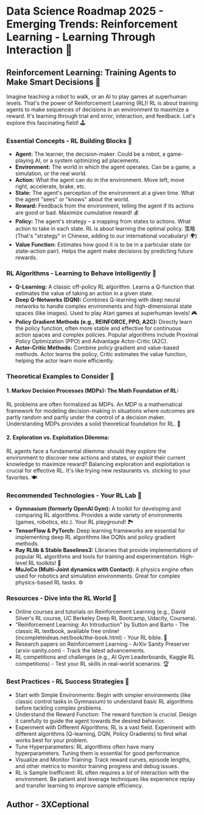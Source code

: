# Data Science Roadmap 2025 - Emerging Trends: Reinforcement Learning - Learning Through Interaction 🤖

## Reinforcement Learning: Training Agents to Make Smart Decisions 🧠

Imagine teaching a robot to walk, or an AI to play games at superhuman levels. That's the power of Reinforcement Learning (RL)! RL is about training agents to make sequences of decisions in an environment to maximize a reward. It's learning through trial and error, interaction, and feedback. Let's explore this fascinating field! 🕹️

### Essential Concepts - RL Building Blocks 🧱

*   **Agent:** The learner, the decision-maker. Could be a robot, a game-playing AI, or a system optimizing ad placements.
*   **Environment:** The world in which the agent operates. Can be a game, a simulation, or the real world.
*   **Action:** What the agent can do in the environment. Move left, move right, accelerate, brake, etc.
*   **State:** The agent's perception of the environment at a given time. What the agent "sees" or "knows" about the world.
*   **Reward:** Feedback from the environment, telling the agent if its actions are good or bad. Maximize cumulative reward! 💰
*   **Policy:** The agent's strategy – a mapping from states to actions. What action to take in each state. RL is about learning the optimal policy. 策略 (That's "strategy" in Chinese, adding to our international vocabulary! 🌍)
*   **Value Function:**  Estimates how good it is to be in a particular state (or state-action pair). Helps the agent make decisions by predicting future rewards.

### RL Algorithms - Learning to Behave Intelligently 🤖

*   **Q-Learning:**  A classic off-policy RL algorithm. Learns a Q-function that estimates the value of taking an action in a given state.
*   **Deep Q-Networks (DQN):** Combines Q-learning with deep neural networks to handle complex environments and high-dimensional state spaces (like images). Used to play Atari games at superhuman levels! 🎮
*   **Policy Gradient Methods (e.g., REINFORCE, PPO, A2C):** Directly learn the policy function, often more stable and effective for continuous action spaces and complex policies. Popular algorithms include Proximal Policy Optimization (PPO) and Advantage Actor-Critic (A2C).
*   **Actor-Critic Methods:** Combine policy gradient and value-based methods. Actor learns the policy, Critic estimates the value function, helping the actor learn more efficiently.

### Theoretical Examples to Consider 🤔

#### 1. Markov Decision Processes (MDPs): The Math Foundation of RL:

RL problems are often formalized as MDPs. An MDP is a mathematical framework for modeling decision-making in situations where outcomes are partly random and partly under the control of a decision maker. Understanding MDPs provides a solid theoretical foundation for RL. 📐

#### 2. Exploration vs. Exploitation Dilemma:

RL agents face a fundamental dilemma: should they *explore* the environment to discover new actions and states, or *exploit* their current knowledge to maximize reward? Balancing exploration and exploitation is crucial for effective RL. It's like trying new restaurants vs. sticking to your favorites. 🍽️

### Recommended Technologies - Your RL Lab 🧪

*   **Gymnasium (formerly OpenAI Gym):** A toolkit for developing and comparing RL algorithms. Provides a wide variety of environments (games, robotics, etc.). Your RL playground! 🏞️
*   **TensorFlow & PyTorch:** Deep learning frameworks are essential for implementing deep RL algorithms like DQNs and policy gradient methods.
*   **Ray RLlib & Stable Baselines3:** Libraries that provide implementations of popular RL algorithms and tools for training and experimentation. High-level RL toolkits! 🧰
*   **MuJoCo (Multi-Joint dynamics with Contact):** A physics engine often used for robotics and simulation environments. Great for complex physics-based RL tasks. ⚙️

### Resources - Dive into the RL World 🚀

*   Online courses and tutorials on Reinforcement Learning (e.g., David Silver's RL course, UC Berkeley Deep RL Bootcamp, Udacity, Coursera).
*   "Reinforcement Learning: An Introduction" by Sutton and Barto - The classic RL textbook, available free online! (incompleteideas.net/book/the-book.html) - Your RL bible. 📖
*   Research papers on Reinforcement Learning - ArXiv Sanity Preserver (arxiv-sanity.com) - Track the latest advancements.
*   RL competitions and challenges (e.g., AI Gym Leaderboards, Kaggle RL competitions) - Test your RL skills in real-world scenarios. 🏆

### Best Practices - RL Success Strategies 🧠

*   Start with Simple Environments: Begin with simpler environments (like classic control tasks in Gymnasium) to understand basic RL algorithms before tackling complex problems.
*   Understand the Reward Function: The reward function is *crucial*. Design it carefully to guide the agent towards the desired behavior. 
*   Experiment with Different Algorithms: RL is a vast field. Experiment with different algorithms (Q-learning, DQN, Policy Gradients) to find what works best for your problem.
*   Tune Hyperparameters: RL algorithms often have many hyperparameters. Tuning them is essential for good performance.
*   Visualize and Monitor Training: Track reward curves, episode lengths, and other metrics to monitor training progress and debug issues.
*   RL is Sample Inefficient: RL often requires a *lot* of interaction with the environment. Be patient and leverage techniques like experience replay and transfer learning to improve sample efficiency.

## Author - 3XCeptional